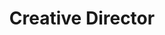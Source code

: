 ---
title: Creative Director
company: MD Publishing
start: 10/13
end: 12/21
location: Brentwood, TN
bullets: [
    "Managed web and graphic design teams generating both digital and print collateral",
    "Developed and managed WordPress sites, keeping software and plugins and content updated",
    "Developing custom features for user needs",
    "Wrote scripts to automate repetitive tasks for graphic design department"
]
---